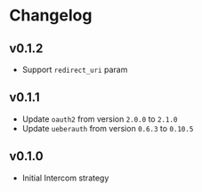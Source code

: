 # Changelog

## v0.1.2

* Support `redirect_uri` param

## v0.1.1

* Update `oauth2` from version `2.0.0` to `2.1.0`
* Update `ueberauth` from version `0.6.3` to `0.10.5`

## v0.1.0

* Initial Intercom strategy